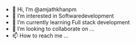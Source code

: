 - 👋 Hi, I’m @amjathkhanpm
- 👀 I’m interested in Softwaredevelopment
- 🌱 I’m currently learning Full stack development
- 💞️ I’m looking to collaborate on ...
- 📫 How to reach me ...

<!---
amjathkhan369/amjathkhan369 is a ✨ special ✨ repository because its `README.md` (this file) appears on your GitHub profile.
You can click the Preview link to take a look at your changes.
--->
